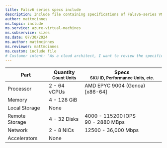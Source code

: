 ```yaml
---
title: Falsv6 series specs include
description: Include file containing specifications of Falsv6-series VM sizes.
author: mattmcinnes
ms.topic: include
ms.service: azure-virtual-machines
ms.subservice: sizes
ms.date: 07/30/2024
ms.author: mattmcinnes
ms.reviewer: mattmcinnes
ms.custom: include file
# Customer intent: "As a cloud architect, I want to review the specifications of Falsv6-series VM sizes, so that I can select the optimal configuration for my application's performance and resource requirements."
---
```

| Part | Quantity <br><sup>Count Units | Specs <br><sup>SKU ID, Performance Units, etc.  |
|---|---|---|
| Processor      | 2 - 64 vCPUs       | AMD EPYC 9004 (Genoa) [x86-64]                               |
| Memory         | 4 - 128 GiB          |                                  |
| Local Storage  | None           |                                |
| Remote Storage | 4 - 32 Disks    | 4000 - 115200 IOPS <br>90 - 2880 MBps   |
| Network        | 2 - 8 NICs          | 12500 - 36,000 Mbps                          |
| Accelerators   | None              |                                   |
